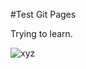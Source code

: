 #Test Git Pages

Trying to learn.

![xyz](https://www.plantuml.com/plantuml/proxy?cache=no&src=https://github.com/sdash-github/testgitpages/blob/master/embed.iuml)


